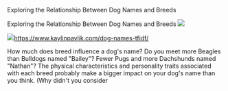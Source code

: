 Exploring the Relationship Between Dog Names and Breeds

Exploring the Relationship Between Dog Names and Breeds
![](../_resources/e80b2d1c9e0970e08217bae10e5c8f40.png)

![](../_resources/56974e6b57c7bd51448c309915ca0d6c.png)https://www.kaylinpavlik.com/dog-names-tfidf/

How much does breed influence a dog's name? Do you meet more Beagles than Bulldogs named "Bailey"? Fewer Pugs and more Dachshunds named "Nathan"? The physical characteristics and personality traits associated with each breed probably make a bigger impact on your dog's name than you think. (Why didn't you consider